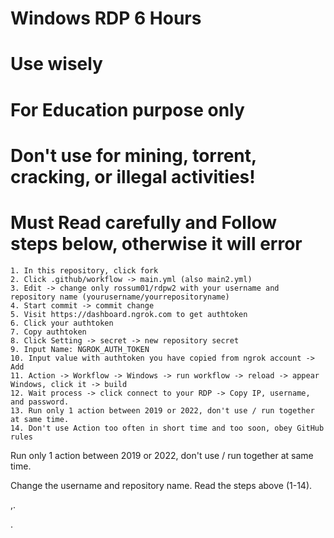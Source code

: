 # Windows RDP 6 Hours
# Use wisely
# For Education purpose only
# Don't use for mining, torrent, cracking, or illegal activities!
# Must Read carefully and Follow steps below, otherwise it will error

```
1. In this repository, click fork
2. Click .github/workflow -> main.yml (also main2.yml)
3. Edit -> change only rossum01/rdpw2 with your username and repository name (yourusername/yourrepositoryname)
4. Start commit -> commit change
5. Visit https://dashboard.ngrok.com to get authtoken
6. Click your authtoken
7. Copy authtoken
8. Click Setting -> secret -> new repository secret
9. Input Name: NGROK_AUTH_TOKEN
10. Input value with authtoken you have copied from ngrok account -> Add
11. Action -> Workflow -> Windows -> run workflow -> reload -> appear Windows, click it -> build
12. Wait process -> click connect to your RDP -> Copy IP, username, and password.
13. Run only 1 action between 2019 or 2022, don't use / run together at same time.
14. Don't use Action too often in short time and too soon, obey GitHub rules
```

Run only 1 action between 2019 or 2022, don't use / run together at same time.

Change the username and repository name. Read the steps above (1-14).

,.

 
.
